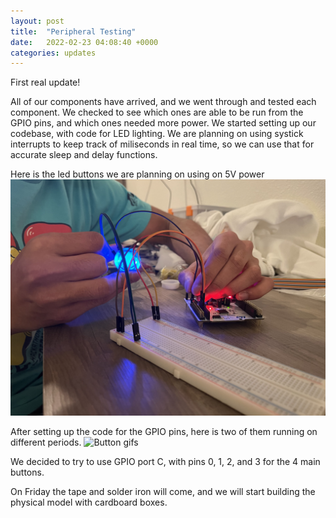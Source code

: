 ```yaml
---
layout: post
title:  "Peripheral Testing"
date:   2022-02-23 04:08:40 +0000
categories: updates
---
```


First real update!

All of our components have arrived, and we went through and tested each component. We checked to see which ones are able to be run from the GPIO pins, and which ones needed more power. We started setting up our codebase, with code for LED lighting. We are planning on using systick interrupts to keep track of miliseconds in real time, so we can use that for accurate sleep and delay functions.

Here is the led buttons we are planning on using on 5V power
![5V button](/assets/2.23.22/button1.jpg)

After setting up the code for the GPIO pins, here is two of them running on different periods.
![Button gifs](/assets/2.23.22/twobuttongif.gif)

We decided to try to use GPIO port C, with pins 0, 1, 2, and 3 for the 4 main buttons.

On Friday the tape and solder iron will come, and we will start building the physical model with cardboard boxes.